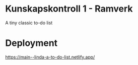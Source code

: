 # Kunskapskontroll 1 - Ramverk 

A tiny classic to-do list

# Deployment
https://main--linda-a-to-do-list.netlify.app/ 